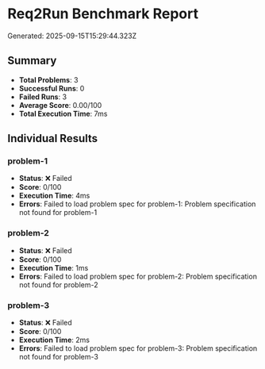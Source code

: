 # Req2Run Benchmark Report

Generated: 2025-09-15T15:29:44.323Z

## Summary
- **Total Problems**: 3
- **Successful Runs**: 0
- **Failed Runs**: 3
- **Average Score**: 0.00/100
- **Total Execution Time**: 7ms

## Individual Results
### problem-1
- **Status**: ❌ Failed
- **Score**: 0/100
- **Execution Time**: 4ms
- **Errors**: Failed to load problem spec for problem-1: Problem specification not found for problem-1

### problem-2
- **Status**: ❌ Failed
- **Score**: 0/100
- **Execution Time**: 1ms
- **Errors**: Failed to load problem spec for problem-2: Problem specification not found for problem-2

### problem-3
- **Status**: ❌ Failed
- **Score**: 0/100
- **Execution Time**: 2ms
- **Errors**: Failed to load problem spec for problem-3: Problem specification not found for problem-3
